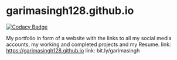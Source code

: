 # garimasingh128.github.io

[![Codacy Badge](https://api.codacy.com/project/badge/Grade/e52b4d5ce490402a8adfe52eb45dc573)](https://app.codacy.com/manual/garimasingh128/garimasingh128.github.io?utm_source=github.com&utm_medium=referral&utm_content=garimasingh128/garimasingh128.github.io&utm_campaign=Badge_Grade_Dashboard)

My portfolio in form of a website with the links to all my social media accounts, my working and completed projects and my Resume.
link: https://garimasingh128.github.io
link: bit.ly/garimasingh
